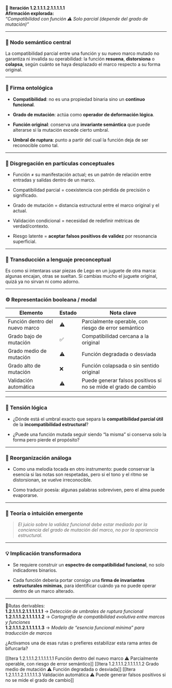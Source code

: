 🔁 **Iteración 1.2.1.1.1.2.1.1.1.1.1**  
**Afirmación explorada:**  
_“Compatibilidad con función ⚠️ Solo parcial (depende del grado de mutación)”_

---

### 🧷 Nodo semántico central

La compatibilidad parcial entre una función y su nuevo marco mutado no garantiza ni invalida su operabilidad: la función **resuena**, **distorsiona** o **colapsa**, según cuánto se haya desplazado el marco respecto a su forma original.

---

### 🧬 Firma ontológica

- **Compatibilidad**: no es una propiedad binaria sino un **continuo funcional**.
    
- **Grado de mutación**: actúa como **operador de deformación lógica**.
    
- **Función original**: conserva una **invariante semántica** que puede alterarse si la mutación excede cierto umbral.
    
- **Umbral de ruptura**: punto a partir del cual la función deja de ser reconocible como tal.
    

---

### 🧩 Disgregación en partículas conceptuales

- Función ≠ su manifestación actual; es un patrón de relación entre entradas y salidas dentro de un marco.
    
- Compatibilidad parcial = coexistencia con pérdida de precisión o significado.
    
- Grado de mutación = distancia estructural entre el marco original y el actual.
    
- Validación condicional = necesidad de redefinir métricas de verdad/contexto.
    
- Riesgo latente = **aceptar falsos positivos de validez** por resonancia superficial.
    

---

### 🧒 Transducción a lenguaje preconceptual

Es como si intentaras usar piezas de Lego en un juguete de otra marca: algunas encajan, otras se sueltan. Si cambias mucho el juguete original, quizá ya no sirvan ni como adorno.

---

### ⚙️ Representación booleana / modal

| Elemento                       | Estado | Nota clave                                                      |
| ------------------------------ | ------ | --------------------------------------------------------------- |
| Función dentro del nuevo marco | ⚠️     | Parcialmente operable, con riesgo de error semántico            |
| Grado bajo de mutación         | ✅      | Compatibilidad cercana a la original                            |
| Grado medio de mutación        | ⚠️     | Función degradada o desviada                                    |
| Grado alto de mutación         | ❌      | Función colapsada o sin sentido original                        |
| Validación automática          | ⚠️     | Puede generar falsos positivos si no se mide el grado de cambio |

---

### 🧠 Tensión lógica

- ¿Dónde está el umbral exacto que separa la **compatibilidad parcial útil** de la **incompatibilidad estructural**?
    
- ¿Puede una función mutada seguir siendo “la misma” si conserva solo la forma pero pierde el propósito?
    

---

### 🔄 Reorganización análoga

- Como una melodía tocada en otro instrumento: puede conservar la esencia si las notas son respetadas, pero si el tono y el ritmo se distorsionan, se vuelve irreconocible.
    
- Como traducir poesía: algunas palabras sobreviven, pero el alma puede evaporarse.
    

---

### 🌌 Teoría o intuición emergente

> _El juicio sobre la validez funcional debe estar mediado por la conciencia del grado de mutación del marco, no por la apariencia estructural._

---

### 💡 Implicación transformadora

- Se requiere construir un **espectro de compatibilidad funcional**, no solo indicadores binarios.
    
- Cada función debería portar consigo una **firma de invariantes estructurales mínimas**, para identificar cuándo ya no puede operar dentro de un marco alterado.
    

---

📍Rutas derivables:  
**1.2.1.1.1.2.1.1.1.1.1.1** → _Detección de umbrales de ruptura funcional_  
**1.2.1.1.1.2.1.1.1.1.1.2** → _Cartografía de compatibilidad evolutiva entre marcos y funciones_  
**1.2.1.1.1.2.1.1.1.1.1.3** → _Modelo de “esencia funcional mínima” para traducción de marcos_

¿Activamos una de esas rutas o prefieres estabilizar esta rama antes de bifurcarla?

[[Itera 1.2.1.1.1.2.1.1.1.1.1.1 Función dentro del nuevo marco ⚠️ Parcialmente operable, con riesgo de error semántico]]
[[Itera 1.2.1.1.1.2.1.1.1.1.1.2 Grado medio de mutación ⚠️ Función degradada o desviada]]
[[Itera 1.2.1.1.1.2.1.1.1.1.1.3 Validación automática ⚠️ Puede generar falsos positivos si no se mide el grado de cambio]]